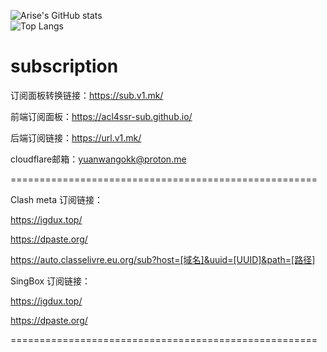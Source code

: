 

![Arise's GitHub stats](https://github-readme-stats-ten-gilt.vercel.app/api?username=yuanwangokk-1&count_private=true&show_icons=true&theme=radical&include_all_commits=true)  
![Top Langs](https://github-readme-stats.vercel.app/api/top-langs/?username=yuanwangokk-1&layout=compact&hide=css,scss,shell,html&langs_count=8&show_icons=true&theme=radical)


# subscription

订阅面板转换链接：https://sub.v1.mk/

前端订阅面板：https://acl4ssr-sub.github.io/

后端订阅链接：https://url.v1.mk/

cloudflare邮箱：yuanwangokk@proton.me

=====================================================

Clash meta 订阅链接：

https://igdux.top/

https://dpaste.org/

https://auto.classelivre.eu.org/sub?host=[域名]&uuid=[UUID]&path=[路径]

SingBox 订阅链接：

https://igdux.top/

https://dpaste.org/

=====================================================

